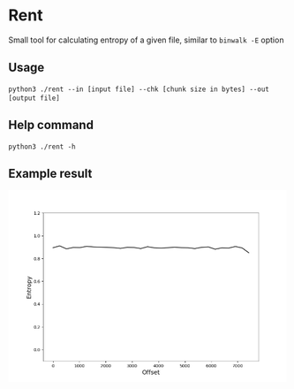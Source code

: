 # Rent
Small tool for calculating entropy of a given file, similar to ```binwalk -E``` option
## Usage
```
python3 ./rent --in [input file] --chk [chunk size in bytes] --out [output file]
```
## Help command
```
python3 ./rent -h
```

## Example result
![res](https://github.com/RaRhAeu/Rent/blob/master/Figure_1.png)
